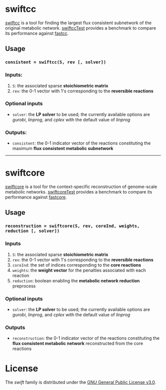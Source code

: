 # swiftcc
[swiftcc](https://github.com/mtefagh/swiftcore/blob/master/swiftcc.m) is a tool for finding the largest flux consistent subnetwork of the original metabolic network. [swiftccTest](https://github.com/mtefagh/swiftcore/blob/master/swiftccTest.m) provides a benchmark to compare its performance against [fastcc](https://wwwen.uni.lu/research/fstc/life_sciences_research_unit/research_areas/systems_biology/software).

## Usage
### `consistent = swiftcc(S, rev [, solver])`

### Inputs:
1. `S`: the associated sparse **stoichiometric matrix**
2. `rev`: the 0-1 vector with 1's corresponding to the **reversible reactions**

### Optional inputs
* `solver`: the **LP solver** to be used; the currently available options are _gurobi_, _linprog_, and _cplex_ with the default value of _linprog_

### Outputs:
* `consistent`: the 0-1 indicator vector of the reactions constituting the maximum **flux consistent metabolic subnetwork**

***

# swiftcore
[swiftcore](https://github.com/mtefagh/swiftcore/blob/master/swiftcore.m) is a tool for the context-specific reconstruction of genome-scale metabolic networks. [swiftcoreTest](https://github.com/mtefagh/swiftcore/blob/master/swiftcoreTest.m) provides a benchmark to compare its performance against [fastcore](https://wwwen.uni.lu/research/fstc/life_sciences_research_unit/research_areas/systems_biology/software).

## Usage
### `reconstruction = swiftcore(S, rev, coreInd, weights, reduction [, solver])`

### Inputs
1. `S`: the associated sparse **stoichiometric matrix**
2. `rev`: the 0-1 vector with 1's corresponding to the **reversible reactions**
3. `coreInd`: the set of indices corresponding to the **core reactions**
4. `weights`: the **weight vector** for the penalties associated with each reaction
5. `reduction`: boolean enabling the **metabolic network reduction** preprocess

### Optional inputs
* `solver`: the **LP solver** to be used; the currently available options are _gurobi_, _linprog_, and _cplex_ with the default value of _linprog_

### Outputs
* `reconstruction`: the 0-1 indicator vector of the reactions constituting the **flux consistent metabolic network** reconstructed from the core reactions

# License
The *swift* family is distributed under the [GNU General Public License v3.0](http://www.gnu.org/copyleft/gpl.html).
